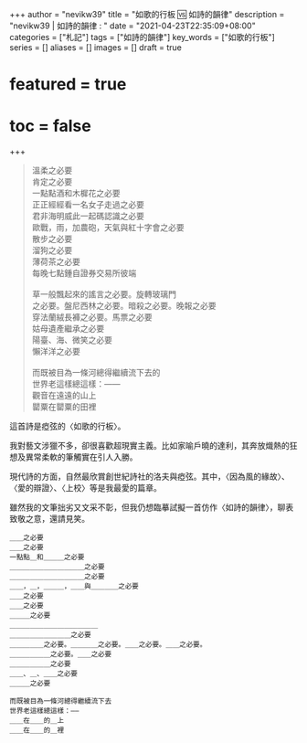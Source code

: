 +++
author = "nevikw39"
title = "如歌的行板 🆚 如詩的韻律"
description = "nevikw39 | 如詩的韻律 : "
date = "2021-04-23T22:35:09+08:00"
categories = ["札記"]
tags = ["如詩的韻律"]
key_words = ["如歌的行板"]
series = []
aliases = []
images = []
draft = true
# featured = true
# toc = false
+++

> 溫柔之必要<br>
> 肯定之必要<br>
> 一點點酒和木樨花之必要<br>
> 正正經經看一名女子走過之必要<br>
> 君非海明威此一起碼認識之必要<br>
> 歐戰，雨，加農砲，天氣與紅十字會之必要<br>
> 散步之必要<br>
> 溜狗之必要<br>
> 薄荷茶之必要<br>
> 每晚七點鍾自證券交易所彼端<br><br>
> 草一般飄起來的謠言之必要。旋轉玻璃門<br>
> 之必要。盤尼西林之必要。暗殺之必要。晚報之必要<br>
> 穿法蘭絨長褲之必要。馬票之必要<br>
> 姑母遺產繼承之必要<br>
> 陽臺、海、微笑之必要<br>
> 懶洋洋之必要<br><br>
> 而既被目為一條河總得繼續流下去的<br>
> 世界老這樣總這樣：——<br>
> 觀音在遠遠的山上<br>
> 罌粟在罌粟的田裡<br>

這首詩是瘂弦的〈如歌的行板〉。

我對藝文涉獵不多，卻很喜歡超現實主義。比如家喻戶曉的達利，其奔放熾熱的狂想及異常柔軟的筆觸實在引人入勝。

現代詩的方面，自然最欣賞創世紀詩社的洛夫與瘂弦。其中，〈因為風的緣故〉、〈愛的辯證〉、〈上校〉等是我最愛的篇章。

雖然我的文筆拙劣又文采不彰，但我仍想臨摹試擬一首仿作〈如詩的韻律〉，聊表致敬之意，還請見笑。

```
＿＿之必要
＿＿之必要
一點點＿和＿＿＿之必要
＿＿＿＿＿＿＿＿＿＿＿之必要
＿＿＿＿＿＿＿＿＿＿＿之必要
＿＿，＿，＿＿＿，＿＿與＿＿＿＿之必要
＿＿之必要
＿＿之必要
＿＿＿之必要
＿＿＿＿＿＿＿＿＿＿＿＿＿
＿＿＿＿＿＿＿＿＿之必要
＿＿＿＿＿之必要。＿＿＿＿之必要。＿＿之必要。＿＿之必要。
＿＿＿＿＿＿之必要。＿＿之必要
＿＿＿＿＿＿之必要
＿＿、＿、＿＿之必要
＿＿＿之必要
    
而既被目為一條河總得繼續流下去
世界老這樣總這樣：——
＿＿在＿＿的＿上
＿＿在＿＿的＿裡
```

